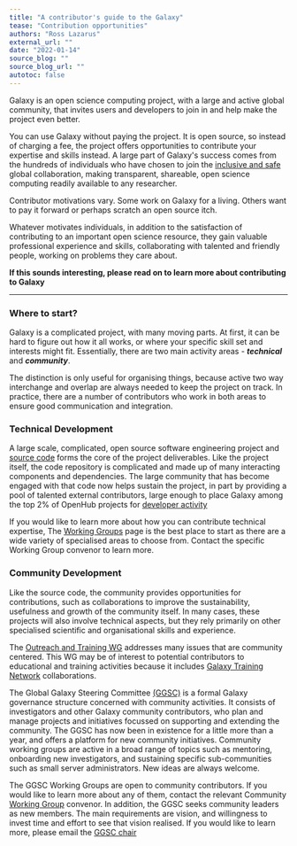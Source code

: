 ```yaml
---
title: "A contributor's guide to the Galaxy"
tease: "Contribution opportunities"
authors: "Ross Lazarus"
external_url: ""
date: "2022-01-14"
source_blog: ""
source_blog_url: ""
autotoc: false
---
```


Galaxy is an open science computing project, with a large and active global community, that invites users and developers to join in and help make the project even better.

You can use Galaxy without paying the project. It is open source, so instead of charging a fee, the project offers opportunities to contribute your expertise and skills instead. A large part of Galaxy's success comes from the hundreds of individuals who have chosen to join the [inclusive and safe](https://galaxyproject.org/community/coc/) global collaboration, making transparent, shareable, open science computing readily available to any researcher.

Contributor motivations vary. Some work on Galaxy for a living. Others want to pay it forward or perhaps scratch an open source itch.

Whatever motivates individuals, in addition to the satisfaction of contributing to an important open science resource, they gain valuable professional experience and skills, collaborating with talented and friendly people, working on problems they care about.

**If this sounds interesting, please read on to learn more about contributing to Galaxy**

---

### Where to start?

Galaxy is a complicated project, with many moving parts. At first, it can be hard to figure out how it all works, or where your specific skill set and interests might fit. Essentially, there are two main activity areas - ***technical*** and ***community***.

The distinction is only useful for organising things, because active two way interchange and overlap are always needed to keep the project on track. In practice, there are a number of contributors who work in both areas to ensure good communication and integration.

### Technical Development

A large scale, complicated, open source software engineering project and [source code](https://github.com/galaxyproject) forms the core of the project deliverables.  Like the project itself, the code repository is complicated and made up of many interacting components and dependencies. The large community that has become engaged with that code now helps sustain the project, in part by providing a pool of talented external contributors, large enough to place Galaxy among the top 2% of OpenHub projects for [developer activity](https://www.openhub.net/p/galaxybx/factoids#FactoidAgeVeryOld)

If you would like to learn more about how you can contribute technical expertise, The [Working Groups](https://galaxyproject.org/community/wg/) page is the best place to start as there are a wide variety of specialised areas to choose from. Contact the specific Working Group convenor to learn more.

### Community Development

Like the source code, the community provides opportunities for contributions, such as collaborations to improve the sustainability, usefulness and growth of the community itself. In many cases, these projects will also involve technical aspects, but they rely primarily on other specialised scientific and organisational skills and experience.

The [Outreach and Training WG](https://galaxyproject.org/community/wg/) addresses many issues that are community centered. This WG may be of interest to potential contributors to educational and training activities because it includes [Galaxy Training Network](https://training.galaxyproject.org/) collaborations.

The Global Galaxy Steering Committee
[(GGSC)](https://galaxyproject.org/community/steering/) is a formal Galaxy governance structure concerned with community activities. It consists of investigators and other Galaxy community contributors, who plan and manage projects and initiatives focussed on supporting and extending the community. The GGSC has now been in existence for a little more than a year, and offers a platform for new community initiatives. Community working groups are active in a broad range of topics such as mentoring, onboarding new investigators, and sustaining specific sub-communities such as small server administrators. New ideas are always welcome.

The GGSC Working Groups are open to community contributors. If you would like to learn more about any of them, contact the relevant Community [Working Group](https://galaxyproject.org/community/steering/) convenor. In addition, the GGSC seeks community leaders as new members. The main requirements are vision, and willingness to invest time and effort to see that vision realised. If you would like to learn more, please email the [GGSC chair](mailto:ross.lazarus@gmail.com)
